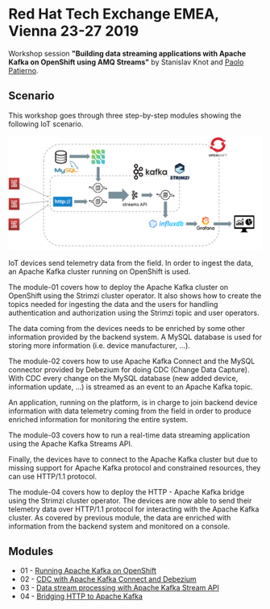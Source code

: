 # Red Hat Tech Exchange EMEA, Vienna 23-27 2019

Workshop session **"Building data streaming applications with Apache Kafka on OpenShift using AMQ Streams"** by Stanislav Knot and [Paolo Patierno](https://twitter.com/ppatierno).

## Scenario

This workshop goes through three step-by-step modules showing the following IoT scenario.

![IoT scenario](images/scenario.png)

IoT devices send telemetry data from the field.
In order to ingest the data, an Apache Kafka cluster running on OpenShift is used.

The module-01 covers how to deploy the Apache Kafka cluster on OpenShift using the Strimzi cluster operator.
It also shows how to create the topics needed for ingesting the data and the users for handling authentication and authorization using the Strimzi topic and user operators.

The data coming from the devices needs to be enriched by some other information provided by the backend system.
A MySQL database is used for storing more information (i.e. device manufacturer, ...).

The module-02 covers how to use Apache Kafka Connect and the MySQL connector provided by Debezium for doing CDC (Change Data Capture).
With CDC every change on the MySQL database (new added device, information update, ...) is streamed as an event to an Apache Kafka topic.

An application, running on the platform, is in charge to join backend device information with data telemetry coming from the field in order to produce enriched information for monitoring the entire system.

The module-03 covers how to run a real-time data streaming application using the Apache Kafka Streams API.

Finally, the devices have to connect to the Apache Kafka cluster but due to missing support for Apache Kafka protocol and constrained resources, they can use HTTP/1.1 protocol.

The module-04 covers how to deploy the HTTP - Apache Kafka bridge using the Strimzi cluster operator.
The devices are now able to send their telemetry data over HTTP/1.1 protocol for interacting with the Apache Kafka cluster.
As covered by previous module, the data are enriched with information from the backend system and monitored on a console.

## Modules

* 01 - [Running Apache Kafka on OpenShift](modules/01-kafka-on-openshift.md)
* 02 - [CDC with Apache Kafka Connect and Debezium](modules/02-cdc-connect-debezium.md)
* 03 - [Data stream processing with Apache Kafka Stream API](modules/03-streams-api.md)
* 04 - [Bridging HTTP to Apache Kafka](modules/04-bridging-http-kafka.md)
